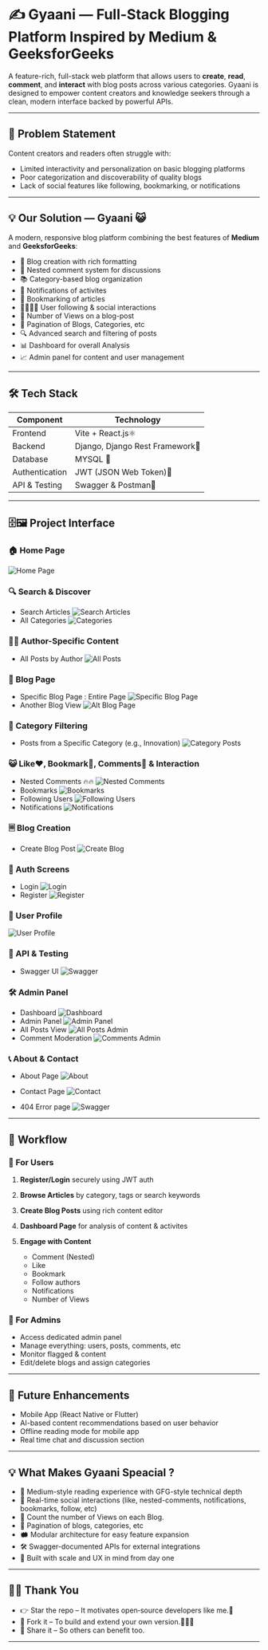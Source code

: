 # ✍️ Gyaani — Full-Stack Blogging Platform Inspired by Medium & GeeksforGeeks

A feature-rich, full-stack web platform that allows users to **create**, **read**, **comment**, and **interact** with blog posts across various categories. Gyaani is designed to empower content creators and knowledge seekers through a clean, modern interface backed by powerful APIs.

---

## 🧩 Problem Statement

Content creators and readers often struggle with:

* Limited interactivity and personalization on basic blogging platforms
* Poor categorization and discoverability of quality blogs
* Lack of social features like following, bookmarking, or notifications

---

## 💡 Our Solution — Gyaani 😺

A modern, responsive blog platform combining the best features of **Medium** and **GeeksforGeeks**:

* 📝 Blog creation with rich formatting
* 🧵 Nested comment system for discussions
* 📚 Category-based blog organization
* 🔔 Notifications of activites
* 🔖 Bookmarking of articles
* 👨‍👩‍👧‍👦 User following & social interactions
* 👀 Number of Views on a blog-post
* 📃 Pagination of Blogs, Categories, etc
* 🔍 Advanced search and filtering of posts
* 📊 Dashboard for overall Analysis
* 📈 Admin panel for content and user management

---

## 🛠️ Tech Stack

| Component      | Technology                      |
| -------------- | --------------------------------|
| Frontend       | Vite + React.js⚛️              |
| Backend        | Django, Django Rest Framework🐍|
| Database       | MYSQL 🐬                       |
| Authentication | JWT (JSON Web Token)🔏         |
| API & Testing  | Swagger & Postman🚀            |


---


## 🗄️🖼️ Project Interface

### 🏠 Home Page

![Home Page](Project_Interface/1_Home.png)

### 🔍 Search & Discover

* Search Articles
  ![Search Articles](Project_Interface/Search_Articles.png)
* All Categories
  ![Categories](Project_Interface/All_Categories_page.png)

### 🧑‍💻 Author-Specific Content

* All Posts by Author
  ![All Posts](Project_Interface/All_Posts_of_the_Author.png)

### 📄 Blog Page

* Specific Blog Page : Entire Page
  ![Specific Blog Page](Project_Interface/Entire_page_of_specific_blog_page.png)
* Another Blog View
  ![Alt Blog Page](Project_Interface/Specific_Blog_page(2).png)

### 📏 Category Filtering

* Posts from a Specific Category (e.g., Innovation)
  ![Category Posts](Project_Interface/particular_category\(innovation\).png)

### 😺 Like❤️, Bookmark🔖, Comments💬 & Interaction

* Nested Comments 🔥🔥
  ![Nested Comments](Project_Interface/Nested__Comments_.png)
* Bookmarks
  ![Bookmarks](Project_Interface/Bookmarks_done_by_a_user.png)
* Following Users
  ![Following Users](Project_Interface/Following_users_.png)
* Notifications
  ![Notifications](Project_Interface/Notification_.png)

### 🗏️ Blog Creation

* Create Blog Post
  ![Create Blog](Project_Interface/Create_Blog_Post.png)

### 🔐 Auth Screens

* Login
  ![Login](Project_Interface/Login.png)
* Register
  ![Register](Project_Interface/Register.png)

### 👤 User Profile

![User Profile](Project_Interface/User_Profile.png)

### 📡 API & Testing 

* Swagger UI
  ![Swagger](Project_Interface/Backend_API_Swagger.png)

### 🛠️ Admin Panel

* Dashboard
  ![Dashboard](Project_Interface/Dashboard_Page.png)
* Admin Panel
  ![Admin Panel](Project_Interface/admin_pannel.png)
* All Posts View
  ![All Posts Admin](Project_Interface/Admin_Pannel__All_Posts.png)
* Comment Moderation
  ![Comments Admin](Project_Interface/Admin_Pannel__comments.png)


### 📞 About & Contact

* About Page
  ![About](Project_Interface/About.png)
* Contact Page
  ![Contact](Project_Interface/Contact.png)


* 404 Error page
  ![Swagger](Project_Interface/404.png)

---


## 🔁 Workflow

### 🔹 For Users

1. **Register/Login** securely using JWT auth
2. **Browse Articles** by category, tags or search keywords
3. **Create Blog Posts** using rich content editor
4. **Dashboard Page** for analysis of content & activites
5. **Engage with Content**

   * Comment (Nested)
   * Like
   * Bookmark
   * Follow authors
   * Notifications
   * Number of Views

### 🔹 For Admins

* Access dedicated admin panel
* Manage everything: users, posts, comments, etc
* Monitor flagged & content
* Edit/delete blogs and assign categories

---

## 🔮 Future Enhancements

* Mobile App (React Native or Flutter)
* AI-based content recommendations based on user behavior
* Offline reading mode for mobile app
* Real time chat and discussion section

---

## 💡 What Makes Gyaani Speacial ?

* 🧠 Medium-style reading experience with GFG-style technical depth
* 💬 Real-time social interactions (like, nested-comments, notifications, bookmarks, follow, etc)
* 👀 Count the number of Views on each Blog.
* 📃 Pagination of blogs, categories, etc
* 🗰️ Modular architecture for easy feature expansion
* 🛠️ Swagger-documented APIs for external integrations
* 🚀 Built with scale and UX in mind from day one

---

## 🙏🏻 Thank You

* 👉 Star the repo – It motivates open‑source developers like me.🙂
* 🍴 Fork it – To build and extend your own version.🧑🏻‍💻
* 📢 Share it – So others can benefit too.

---
